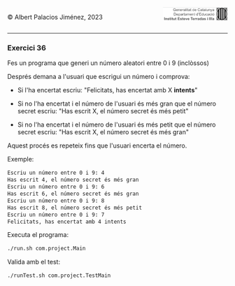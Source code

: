 <div style="display: flex; width: 100%;">
    <div style="flex: 1; padding: 0px;">
        <p>© Albert Palacios Jiménez, 2023</p>
    </div>
    <div style="flex: 1; padding: 0px; text-align: right;">
        <img src="../../assets/ieti.png" height="32" alt="Logo de IETI" style="max-height: 32px;">
    </div>
</div>
<hr/>

### Exercici 36

Fes un programa que generi un número aleatori entre 0 i 9 (inclòssos)

Després demana a l'usuari que escrigui un número i comprova:

- Si l'ha encertat escriu: "Felicitats, has encertat amb X **intents**"

- Si no l'ha encertat i el número de l'usuari és més gran que el número secret escriu: "Has escrit X, el número secret és més petit"

- Si no l'ha encertat i el número de l'usuari és més petit que el número secret escriu: "Has escrit X, el número secret és més gran"

Aquest procés es repeteix fins que l'usuari encerta el número.

Exemple:
```text
Escriu un número entre 0 i 9: 4
Has escrit 4, el número secret és més gran
Escriu un número entre 0 i 9: 6
Has escrit 6, el número secret és més gran
Escriu un número entre 0 i 9: 8
Has escrit 8, el número secret és més petit
Escriu un número entre 0 i 9: 7
Felicitats, has encertat amb 4 intents
```

Executa el programa:
```bash
./run.sh com.project.Main
```

Valida amb el test:
```bash
./runTest.sh com.project.TestMain
```
